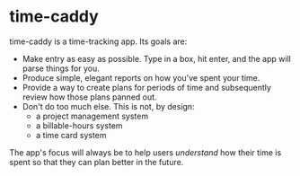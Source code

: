# time-caddy

time-caddy is a time-tracking app. Its goals are:

- Make entry as easy as possible. Type in a box, hit enter, and the app will parse things for you.
- Produce simple, elegant reports on how you've spent your time.
- Provide a way to create plans for periods of time and subsequently review how those plans panned out.
- Don't do too much else. This is not, by design:
  - a project management system
  - a billable-hours system
  - a time card system

The app's focus will always be to help users *understand* how their time is spent so that they can plan better in the future.
